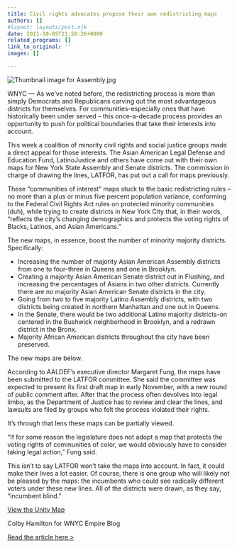 ```yaml
---
title: Civil rights advocates propose their own redistricting maps
authors: []
#layout: layouts/post.njk
date: 2011-10-05T21:58:26+0000
related_programs: []
link_to_original: ''
images: []

---
```

![Thumbnail image for Assembly.jpg](/uploads/Assembly-thumb-200x244-126.jpg)

WNYC — As we’ve noted before, the redistricting process is more than simply
Democrats and Republicans carving out the most advantageous districts for
themselves. For communities-especially ones that have historically been under
served – this once-a-decade process provides an opportunity to push for
political boundaries that take their interests into account.

This week a coalition of minority civil rights and social justice groups made a
direct appeal for those interests. The Asian American Legal Defense and
Education Fund, LatinoJustice and others have come out with their own maps for
New York State Assembly and Senate districts. The commission in charge of
drawing the lines, LATFOR, has put out a call for maps previously.

These “communities of interest” maps stuck to the basic redistricting rules – no
more than a plus or minus five percent population variance, conforming to the
Federal Civil Rights Act rules on protected minority communities (duh), while
trying to create districts in New York City that, in their words, “reflects the
city’s changing demographics and protects the voting rights of Blacks, Latinos,
and Asian Americans.”

The new maps, in essence, boost the number of minority majority districts. Specifically:

* Increasing the number of majority Asian American Assembly districts from one to four-three in Queens and one in Brooklyn.
* Creating a majority Asian American Senate district out in Flushing, and increasing the percentages of Asians in two other districts. Currently there are no majority Asian American Senate districts in the city.
* Going from two to five majority Latino Assembly districts, with two districts being created in northern Manhattan and one out in Queens.
* In the Senate, there would be two additional Latino majority districts-on centered in the Bushwick neighborhood in Brooklyn, and a redrawn district in the Bronx.
* Majority African American districts throughout the city have been preserved.

The new maps are below.

According to AALDEF’s executive director Margaret Fung, the maps have been
submitted to the LATFOR committee. She said the committee was expected to
present its first draft map in early November, with a new round of public
comment after. After that the process often devolves into legal limbo, as the
Department of Justice has to review and clear the lines, and lawsuits are filed
by groups who felt the process violated their rights.

It’s through that lens these maps can be partially viewed.

“If for some reason the legislature does not adopt a map that protects the
voting rights of communities of color, we would obviously have to consider
taking legal action,” Fung said.

This isn’t to say LATFOR won’t take the maps into account. In fact, it could
make their lives a lot easier. Of course, there is one group who will likely not
be pleased by the maps: the incumbents who could see radically different voters
under these new lines. All of the districts were drawn, as they say, “incumbent
blind.”

[View the Unity Map](https://aaldef.netlify.com/programs/voting-rights-and-democracy/)

Colby Hamilton for WNYC Empire Blog

[Read the article here >](https://empire.wnyc.org/2011/10/civil-rights-advocates-propose-their-own-redistricting-maps/)